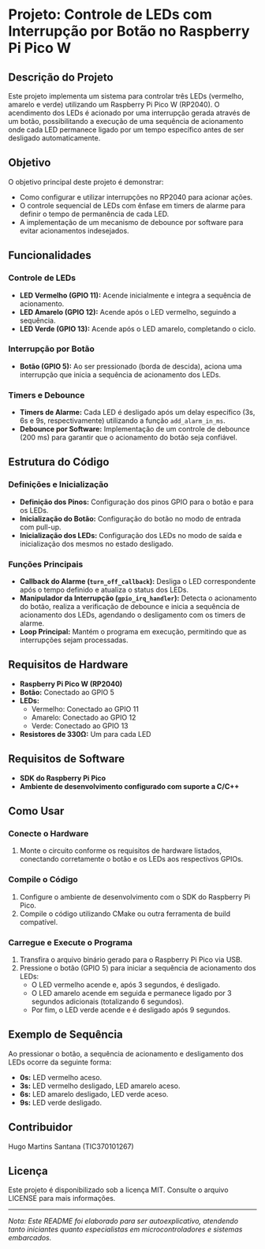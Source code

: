 
# Projeto: Controle de LEDs com Interrupção por Botão no Raspberry Pi Pico W

## Descrição do Projeto
Este projeto implementa um sistema para controlar três LEDs (vermelho, amarelo e verde) utilizando um Raspberry Pi Pico W (RP2040). O acendimento dos LEDs é acionado por uma interrupção gerada através de um botão, possibilitando a execução de uma sequência de acionamento onde cada LED permanece ligado por um tempo específico antes de ser desligado automaticamente.

## Objetivo
O objetivo principal deste projeto é demonstrar:
- Como configurar e utilizar interrupções no RP2040 para acionar ações.
- O controle sequencial de LEDs com ênfase em timers de alarme para definir o tempo de permanência de cada LED.
- A implementação de um mecanismo de debounce por software para evitar acionamentos indesejados.

## Funcionalidades

### Controle de LEDs
- **LED Vermelho (GPIO 11):** Acende inicialmente e integra a sequência de acionamento.
- **LED Amarelo (GPIO 12):** Acende após o LED vermelho, seguindo a sequência.
- **LED Verde (GPIO 13):** Acende após o LED amarelo, completando o ciclo.

### Interrupção por Botão
- **Botão (GPIO 5):** Ao ser pressionado (borda de descida), aciona uma interrupção que inicia a sequência de acionamento dos LEDs.

### Timers e Debounce
- **Timers de Alarme:** Cada LED é desligado após um delay específico (3s, 6s e 9s, respectivamente) utilizando a função `add_alarm_in_ms`.
- **Debounce por Software:** Implementação de um controle de debounce (200 ms) para garantir que o acionamento do botão seja confiável.

## Estrutura do Código

### Definições e Inicialização
- **Definição dos Pinos:** Configuração dos pinos GPIO para o botão e para os LEDs.
- **Inicialização do Botão:** Configuração do botão no modo de entrada com pull-up.
- **Inicialização dos LEDs:** Configuração dos LEDs no modo de saída e inicialização dos mesmos no estado desligado.

### Funções Principais
- **Callback do Alarme (`turn_off_callback`):** Desliga o LED correspondente após o tempo definido e atualiza o status dos LEDs.
- **Manipulador da Interrupção (`gpio_irq_handler`):** Detecta o acionamento do botão, realiza a verificação de debounce e inicia a sequência de acionamento dos LEDs, agendando o desligamento com os timers de alarme.
- **Loop Principal:** Mantém o programa em execução, permitindo que as interrupções sejam processadas.

## Requisitos de Hardware
- **Raspberry Pi Pico W (RP2040)**
- **Botão:** Conectado ao GPIO 5
- **LEDs:**
  - Vermelho: Conectado ao GPIO 11
  - Amarelo: Conectado ao GPIO 12
  - Verde: Conectado ao GPIO 13
- **Resistores de 330Ω:** Um para cada LED

## Requisitos de Software
- **SDK do Raspberry Pi Pico**
- **Ambiente de desenvolvimento configurado com suporte a C/C++**

## Como Usar

### Conecte o Hardware
1. Monte o circuito conforme os requisitos de hardware listados, conectando corretamente o botão e os LEDs aos respectivos GPIOs.

### Compile o Código
1. Configure o ambiente de desenvolvimento com o SDK do Raspberry Pi Pico.
2. Compile o código utilizando CMake ou outra ferramenta de build compatível.

### Carregue e Execute o Programa
1. Transfira o arquivo binário gerado para o Raspberry Pi Pico via USB.
2. Pressione o botão (GPIO 5) para iniciar a sequência de acionamento dos LEDs:
   - O LED vermelho acende e, após 3 segundos, é desligado.
   - O LED amarelo acende em seguida e permanece ligado por 3 segundos adicionais (totalizando 6 segundos).
   - Por fim, o LED verde acende e é desligado após 9 segundos.

## Exemplo de Sequência
Ao pressionar o botão, a sequência de acionamento e desligamento dos LEDs ocorre da seguinte forma:
- **0s:** LED vermelho aceso.
- **3s:** LED vermelho desligado, LED amarelo aceso.
- **6s:** LED amarelo desligado, LED verde aceso.
- **9s:** LED verde desligado.

## Contribuidor
Hugo Martins Santana (TIC370101267)

## Licença
Este projeto é disponibilizado sob a licença MIT. Consulte o arquivo LICENSE para mais informações.

---

*Nota: Este README foi elaborado para ser autoexplicativo, atendendo tanto iniciantes quanto especialistas em microcontroladores e sistemas embarcados.*